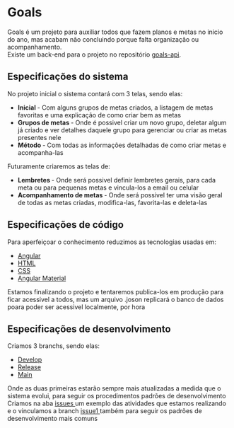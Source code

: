 # Goals
Goals é um projeto para auxiliar todos que fazem planos e metas no inicio do ano, mas acabam não concluindo porque falta organização ou acompanhamento. <br>
Existe um back-end para o projeto no repositório <a href="https://github.com/DenilsonSilvaMonteiroFilho/goals-api">goals-api</a>. <br>

## Especificações do sistema
No projeto inicial o sistema contará com 3 telas, sendo elas:
<ul>
  <li> <b> Inicial </b> - Com alguns grupos de metas criados, a listagem de metas favoritas e uma explicação de como criar bem as metas </li>
  <li> <b> Grupos de metas </b> - Onde é possivel criar um novo grupo, deletar algum já criado e ver detalhes daquele grupo para gerenciar ou criar as metas presentes nele </li>
  <li> <b> Método </b> - Com todas as informações detalhadas de como criar metas e acompanha-las </li>
</ul>

Futuramente criaremos as telas de:
<ul>
  <li> <b> Lembretes </b> - Onde será possivel definir lembretes gerais, para cada meta ou para pequenas metas e vincula-los a email ou celular </li>
  <li> <b> Acompanhamento de metas </b> - Onde será possivel ter uma visão geral de todas as metas criadas, modifica-las, favorita-las e deleta-las </li>
</ul>

## Especificações de código
Para aperfeiçoar o conhecimento reduzimos as tecnologias usadas em:
<ul>
  <li> <a href="https://angular.dev/"> Angular </a> </li>
  <li> <a href="https://developer.mozilla.org/pt-BR/docs/Web/HTML"> HTML </a> </li>
  <li> <a href="https://developer.mozilla.org/pt-BR/docs/Web/CSS"> CSS </a> </li>
  <li> <a href="https://material.angular.io/"> Angular Material </a> </li>
</ul>

Estamos finalizando o projeto e tentaremos publica-los em produção para ficar acessivel a todos, mas um arquivo .joson replicará o banco de dados poara poder ser acessivel localmente, por hora <br>

## Especificações de desenvolvimento
Criamos 3 branchs, sendo elas: 
<ul>
  <li> <a href="https://github.com/camilatereza/goals-front/tree/develop"> Develop </a> </li>
  <li> <a href="https://github.com/camilatereza/goals-front/tree/release"> Release </a> </li>
  <li> <a href="https://github.com/camilatereza/goals-front"> Main </a> </li>
</ul>

Onde as duas primeiras estarão sempre mais atualizadas a medida que o sistema evolui, para seguir os procedimentos padrões de desenvolvimento <br>
Criamos na aba <a href="https://github.com/camilatereza/goals-front/issues"> issues </a> um exemplo das atividades que estamos realizando e o vinculamos a branch <a href="https://github.com/camilatereza/goals-front/tree/camilatereza/issue1"> issue1 </a> também para seguir os padrões de desenvolvimento mais comuns <br>

